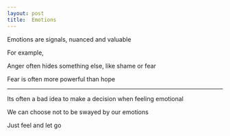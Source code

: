 ```yaml
---
layout: post
title:  Emotions   
---
```


Emotions are signals, nuanced and valuable 

For example,

Anger often hides something else, like shame or fear 

Fear is often more powerful than hope 

---

Its often a bad idea to make a decision when feeling emotional 

We can choose not to be swayed by our emotions

Just feel and let go 




